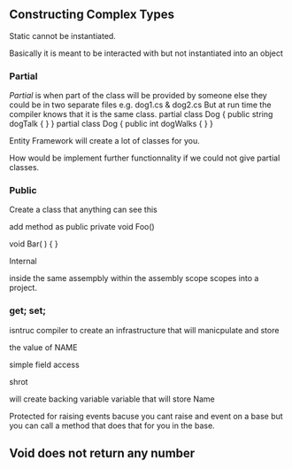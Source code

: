 ## Constructing Complex Types

Static cannot be instantiated.

Basically it is meant to be interacted with but not instantiated into an object

### Partial

*Partial* is when part of the class will be provided by someone else
they could be in two separate files e.g. dog1.cs & dog2.cs
But at run time the compiler knows that it is the same class.
partial class Dog
{
public string dogTalk { }
}
partial class Dog
{
public int dogWalks { }
}

Entity Framework will create a lot of classes for you.

How would be implement further functionnality if we could not give partial classes.

### Public

Create a class that anything can see this

add method as public 
private void Foo()

void Bar( ) { }

Internal 

inside the same assempbly 
within the assembly scope
scopes into a project.

### get; set;

isntruc compiler to create an infrastructure that will manicpulate and store 

the value of NAME

simple field access

shrot 

will create backing variable variable that will store Name

Protected for raising events  bacuse you cant raise and event on a base but you can call a method that does that for you in the base.

## Void does not return any number

